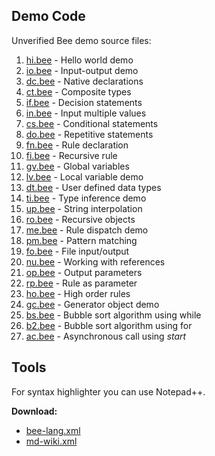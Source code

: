 ## Demo Code

Unverified Bee demo source files:

1. [hi.bee](hi.bee) - Hello world demo
1. [io.bee](io.bee) - Input-output demo
1. [dc.bee](dc.bee) - Native declarations
1. [ct.bee](ct.bee) - Composite types
1. [if.bee](if.bee) - Decision statements
1. [in.bee](in.bee) - Input multiple values
1. [cs.bee](cs.bee) - Conditional statements
1. [do.bee](do.bee) - Repetitive statements
1. [fn.bee](fn.bee) - Rule declaration
1. [fi.bee](fi.bee) - Recursive rule
1. [gv.bee](gv.bee) - Global variables
1. [lv.bee](lv.bee) - Local variable demo
1. [dt.bee](dt.bee) - User defined data types
1. [ti.bee](ti.bee) - Type inference demo
1. [up.bee](up.bee) - String interpolation
1. [ro.bee](ro.bee) - Recursive objects
1. [me.bee](me.bee) - Rule dispatch demo
1. [pm.bee](pm.bee) - Pattern matching
1. [fo.bee](fo.bee) - File input/output
1. [nu.bee](nu.bee) - Working with references
1. [op.bee](op.bee) - Output parameters
1. [rp.bee](ro.bee) - Rule as parameter
1. [ho.bee](ho.bee) - High order rules 
1. [gc.bee](gc.bee) - Generator object demo 
1. [bs.bee](bs.bee) - Bubble sort algorithm using while
1. [b2.bee](bs.bee) - Bubble sort algorithm using for
1. [ac.bee](ac.bee) - Asynchronous call using _start_

## Tools

For syntax highlighter you can use Notepad++.

**Download:**
 
* [bee-lang.xml](./tools/bee-lang.xml)
* [md-wiki.xml](./tools/md-wiki.xml)
